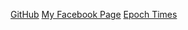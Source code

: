 [GitHub](http://github.com)
[My Facebook Page](https://www.facebook.com/paul.kawaller)
[Epoch Times](https://www.theepochtimes.com/)
